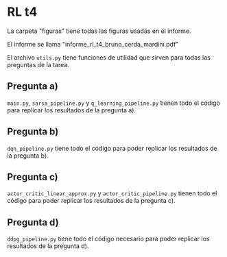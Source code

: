 # RL t4

La carpeta "figuras" tiene todas las figuras usadas en el informe.

El informe se llama "informe_rl_t4_bruno_cerda_mardini.pdf"

El archivo `utils.py` tiene funciones de utilidad que sirven para todas las preguntas de la tarea.

## Pregunta a)

`main.py`, `sarsa_pipeline.py` y `q_learning_pipeline.py` tienen todo el código para replicar los resultados de la pregunta a).

## Pregunta b)

`dqn_pipeline.py` tiene todo el código para poder replicar los resultados de la pregunta b).

## Pregunta c)

`actor_critic_linear_approx.py` y `actor_critic_pipeline.py` tienen todo el código para poder replicar los resultados de la pregunta c).

## Pregunta d)

`ddpg_pipeline.py` tiene todo el código necesario para poder replicar los resultados de la pregunta d).